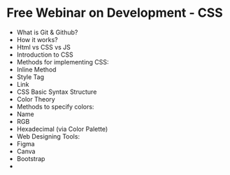 # Free Webinar on Development - CSS

- What is Git & Github?
- How it works?
- Html vs CSS vs JS
- Introduction to CSS
- Methods for implementing CSS:
-   Inline Method
-   Style Tag
-   Link
- CSS Basic Syntax Structure
- Color Theory
- Methods to specify colors:
-   Name
-   RGB
-   Hexadecimal  (via Color Palette)
- Web Designing Tools:
-   Figma
-   Canva
- Bootstrap
- 
